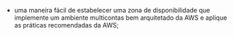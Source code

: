 
- uma maneira fácil de estabelecer uma zona de disponibilidade que implemente um ambiente multicontas bem arquitetado da AWS e aplique as práticas recomendadas da AWS;